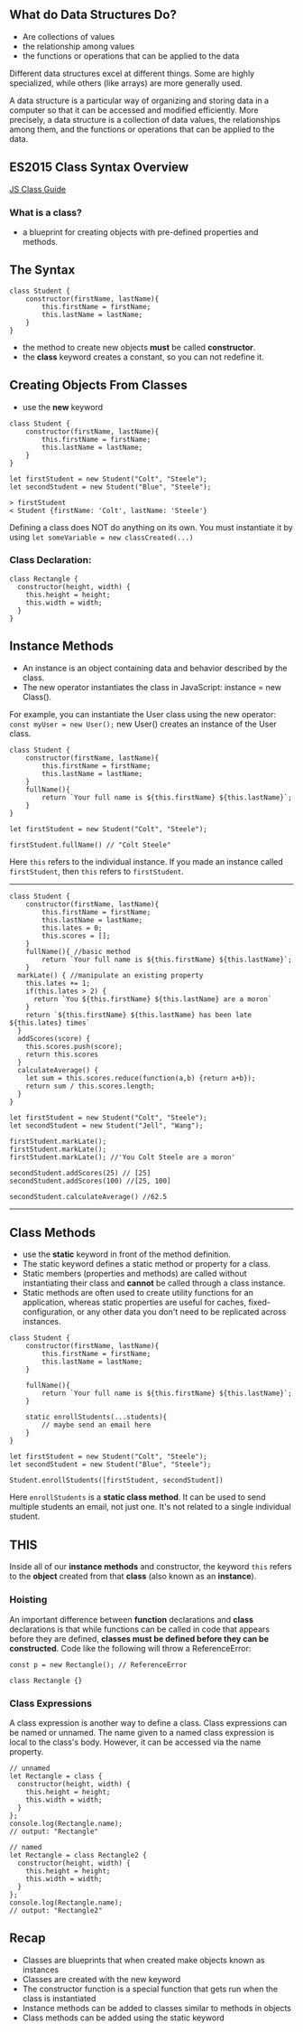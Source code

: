 ## What do Data Structures Do?

- Are collections of values
- the relationship among values
- the functions or operations that can be applied to the data 

Different data structures excel at different things.  Some are highly specialized, while others (like arrays) are more generally used.

A data structure is a particular way of organizing and storing data in a computer so that it can be accessed and modified efficiently. More precisely, a data structure is a collection of data values, the relationships among them, and the functions or operations that can be applied to the data.

## ES2015 Class Syntax Overview

[JS Class Guide](https://developer.mozilla.org/en-US/docs/Web/JavaScript/Reference/Classes)

### What is a class?

- a blueprint for creating objects with pre-defined properties and methods.

## The Syntax
```
class Student {
    constructor(firstName, lastName){
        this.firstName = firstName;
        this.lastName = lastName;
    }
}
```

- the method to create new objects **must** be called **constructor**.
- the **class** keyword creates a constant, so you can not redefine it.

## Creating Objects From Classes
- use the **new** keyword

```
class Student {
    constructor(firstName, lastName){
        this.firstName = firstName;
        this.lastName = lastName;
    }
}

let firstStudent = new Student("Colt", "Steele");
let secondStudent = new Student("Blue", "Steele");

> firstStudent
< Student {firstName: 'Colt', lastName: 'Steele'}
```

Defining a class does NOT do anything on its own. You must instantiate it by using `let someVariable = new classCreated(...)`




### Class Declaration:
```
class Rectangle {
  constructor(height, width) {
    this.height = height;
    this.width = width;
  }
}
```

## Instance Methods

- An instance is an object containing data and behavior described by the class.
- The new operator instantiates the class in JavaScript: instance = new Class().

For example, you can instantiate the User class using the new operator: `const myUser = new User();`
new User() creates an instance of the User class.

```
class Student {
    constructor(firstName, lastName){
        this.firstName = firstName;
        this.lastName = lastName;
    }
    fullName(){
        return `Your full name is ${this.firstName} ${this.lastName}`;
    }
}

let firstStudent = new Student("Colt", "Steele");

firstStudent.fullName() // "Colt Steele"
```
Here `this` refers to the individual instance. If you made an instance called `firstStudent`, then `this` refers to `firstStudent`. 

---

```
class Student {
    constructor(firstName, lastName){
        this.firstName = firstName;
        this.lastName = lastName;
        this.lates = 0;
        this.scores = [];
    }
    fullName(){ //basic method
        return `Your full name is ${this.firstName} ${this.lastName}`;
    }
  markLate() { //manipulate an existing property
    this.lates += 1;
    if(this.lates > 2) {
      return `You ${this.firstName} ${this.lastName} are a moron`
    }
    return `${this.firstName} ${this.lastName} has been late ${this.lates} times`
  }
  addScores(score) { 
    this.scores.push(score);
    return this.scores
  }
  calculateAverage() {
    let sum = this.scores.reduce(function(a,b) {return a+b});
    return sum / this.scores.length;
  }
}

let firstStudent = new Student("Colt", "Steele");
let secondStudent = new Student("Jell", "Wang");

firstStudent.markLate();
firstStudent.markLate();
firstStudent.markLate(); //'You Colt Steele are a moron'

secondStudent.addScores(25) // [25]
secondStudent.addScores(100) //[25, 100]

secondStudent.calculateAverage() //62.5
```

---

## Class Methods

- use the **static** keyword in front of the method definition.
- The static keyword defines a static method or property for a class. 
- Static members (properties and methods) are called without instantiating their class and **cannot** be called through a class instance. 
- Static methods are often used to create utility functions for an application, whereas static properties are useful for caches, fixed-configuration, or any other data you don't need to be replicated across instances.
  
```
class Student {
    constructor(firstName, lastName){
        this.firstName = firstName;
        this.lastName = lastName;
    }
    
    fullName(){
        return `Your full name is ${this.firstName} ${this.lastName}`;
    }
    
    static enrollStudents(...students){
        // maybe send an email here
    }
}

let firstStudent = new Student("Colt", "Steele");
let secondStudent = new Student("Blue", "Steele");

Student.enrollStudents([firstStudent, secondStudent])
```

Here `enrollStudents` is a **static class method**. It can be used to send multiple students an email, not just one. It's not related to a single individual student.

## THIS

Inside all of our **instance methods** and constructor, the keyword `this` refers to the **object** created from that **class** (also known as an **instance**).


### Hoisting
An important difference between **function** declarations and **class** declarations is that while functions can be called in code that appears before they are defined, **classes must be defined before they can be constructed**. Code like the following will throw a ReferenceError:
```
const p = new Rectangle(); // ReferenceError

class Rectangle {}
```

### Class Expressions

A class expression is another way to define a class. Class expressions can be named or unnamed. The name given to a named class expression is local to the class's body. However, it can be accessed via the name property.

```
// unnamed
let Rectangle = class {
  constructor(height, width) {
    this.height = height;
    this.width = width;
  }
};
console.log(Rectangle.name);
// output: "Rectangle"

// named
let Rectangle = class Rectangle2 {
  constructor(height, width) {
    this.height = height;
    this.width = width;
  }
};
console.log(Rectangle.name);
// output: "Rectangle2"
```

## Recap
- Classes are blueprints that when created make objects known as instances
- Classes are created with the new keyword
- The constructor function is a special function that gets run when the class is instantiated
- Instance methods can be added to classes similar to methods in objects
- Class methods can be added using the static keyword